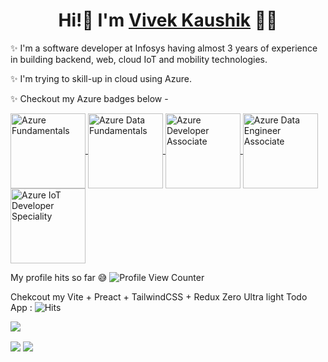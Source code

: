 <h1 align="center"> Hi!👋 I'm <a href="https://www.vivekkaushik.in">Vivek Kaushik</a> 🙋‍♂</h1>

✨ I'm a software developer at Infosys having almost 3 years of experience in building backend, web, cloud IoT and mobility technologies. 

✨ I'm trying to skill-up in cloud using Azure.

✨ Checkout my Azure badges below -

 <a href="https://www.credly.com/badges/287ccc6b-a5fa-4253-a970-14ed19efb012/public_url">
<img align="center" alt="Azure Fundamentals" height ="120" width="120px" src="https://raw.githubusercontent.com/greatvivek11/greatvivek11/master/azure-fundamentals-240x240.png"></img>
</a>

<a href="https://www.credly.com/badges/b7a8b9a5-20ca-4f6e-86a6-13450e22af1a/public_url">
<img align="center" alt="Azure Data Fundamentals" height ="120" width="120px" src="https://raw.githubusercontent.com/greatvivek11/greatvivek11/master/azure-data-fundamentals-240x240.png"></img>
</a>

<a href="https://www.credly.com/earner/earned/badge/287ccc6b-a5fa-4253-a970-14ed19efb012">
<img align="center" alt="Azure Developer Associate" height ="120" width="120px" src="https://raw.githubusercontent.com/greatvivek11/greatvivek11/master/azure-developer-associate-240x240.png"></img>
</a>

<a href="https://www.credly.com/earner/earned/badge/31df1f7c-f199-47db-9a50-a0f697686c77">
<img align="center" alt="Azure Data Engineer Associate" height ="120" width="120px" src="https://raw.githubusercontent.com/greatvivek11/greatvivek11/master/azure-data-engineer-associate-600x600.png"></img>
</a>

<a href="https://www.credly.com/earner/earned/badge/6b136cb8-d3f4-4142-b6bc-d9846a5bf69d">
<img align="center" alt="Azure IoT Developer Speciality" height ="120" width="120px" src="https://raw.githubusercontent.com/greatvivek11/greatvivek11/master/azure-iot-speciality-240x240.png"></img>
</a>

My profile hits so far 😅 ![Profile View Counter](https://komarev.com/ghpvc/?username=greatvivek11)

Chekcout my Vite + Preact + TailwindCSS + Redux Zero Ultra light Todo App :  ![Hits](https://hitcounter.pythonanywhere.com/count/tag.svg?url=https://github.com/greatvivek11/TodoApp)

<a href="https://github.com/greatvivek11/TodoApp">
  <img align="center" src="https://github-readme-stats.anuraghazra1.vercel.app/api/pin/?username=greatvivek11&repo=TodoApp&theme=radical" />
</a>  

<img align="center" src = "https://github-readme-stats.vercel.app/api?username=greatvivek11&show_icons=true&theme=radical"></img>
<img align="center" src = "https://github-readme-stats.vercel.app/api/top-langs/?username=greatvivek11&theme=radical"></img>
